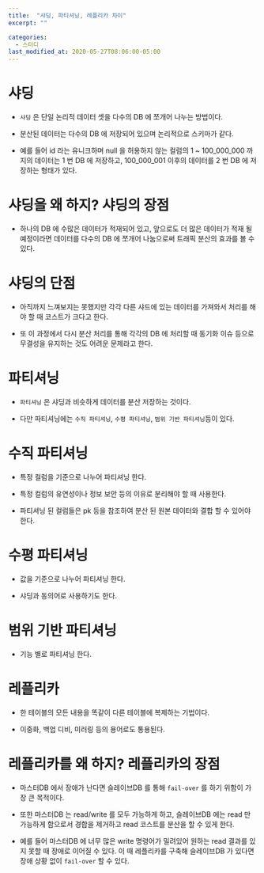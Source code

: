 ```yaml
---
title:  "샤딩, 파티셔닝, 레플리카 차이"
excerpt: ""

categories:
  - 스터디
last_modified_at: 2020-05-27T08:06:00-05:00
---
```



# 샤딩

- `샤딩` 은 단일 논리적 데이터 셋을 다수의 DB 에 쪼개어 나누는 방법이다.

- 분산된 데이터는 다수의 DB 에 저장되어 있으며 논리적으로 스키마가 같다.

- 예를 들어 id 라는 유니크하며 null 을 허용하지 않는 컬럼의 1 ~ 100_000_000 까지의 데이터는 1 번 DB 에 저장하고, 100_000_001 이후의 데이터를 2 번 DB 에 저장하는 형태가 있다.

# 샤딩을 왜 하지? 샤딩의 장점

- 하나의 DB 에 수많은 데이터가 적재되어 있고, 앞으로도 더 많은 데이터가 적재 될 예정이라면 데이터를 다수의 DB 에 쪼개어 나눔으로써 트래픽 분산의 효과를 볼 수 있다.

# 샤딩의 단점

- 아직까지 느껴보지는 못했지만 각각 다른 샤드에 있는 데이터를 가져와서 처리를 해야 할 때 코스트가 크다고 한다.

- 또 이 과정에서 다시 분산 처리를 통해 각각의 DB 에 처리할 때 동기화 이슈 등으로 무결성을 유지하는 것도 어려운 문제라고 한다.


# 파티셔닝

- `파티셔닝` 은 샤딩과 비슷하게 데이터를 분산 저장하는 것이다.

- 다만 파티셔닝에는 `수직 파티셔닝`, `수평 파티셔닝`, `범위 기반 파티셔닝`등이 있다.

# 수직 파티셔닝

- 특정 컬럼을 기준으로 나누어 파티셔닝 한다.

- 특정 컬럼의 유연성이나 정보 보안 등의 이유로 분리해야 할 때 사용한다.

- 파티셔닝 된 컬럼들은 pk 등을 참조하여 분산 된 원본 데이터와 결합 할 수 있어야 한다.

# 수평 파티셔닝

- 값을 기준으로 나누어 파티셔닝 한다.

- 샤딩과 동의어로 사용하기도 한다.

# 범위 기반 파티셔닝

- 기능 별로 파티셔닝 한다.


# 레플리카

- 한 테이블의 모든 내용을 똑같이 다른 테이블에 복제하는 기법이다.

- 이중화, 백업 디비, 미러링 등의 용어로도 통용된다.

# 레플리카를 왜 하지? 레플리카의 장점

- 마스터DB 에서 장애가 난다면 슬레이브DB 를 통해 `fail-over` 를 하기 위함이 가장 큰 목적이다.

- 또한 마스터DB 는 read/write 를 모두 가능하게 하고, 슬레이브DB 에는 read 만 가능하게 함으로서 경합을 제거하고 read 코스트를 분산을 할 수 있게 한다.

- 예를 들어 마스터DB 에 너무 많은 write 명령어가 밀려있어 원하는 read 결과를 있지 못할 때 장애로 이어질 수 있다. 이 때 레플리카를 구축해 슬레이브DB 가 있다면 장애 상황 없이 `fail-over` 할 수 있다.